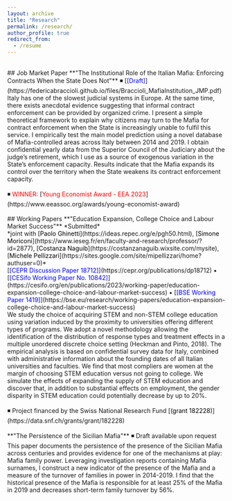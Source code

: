 ```yaml
---
layout: archive
title: "Research"
permalink: /research/
author_profile: true
redirect_from:
  - /resume
---
```

<br />
## Job Market Paper
**"The Institutional Role of the Italian Mafia: Enforcing Contracts When the State Does Not"** ◾ [<span style="color:blue">[Draft]</span>](https://federicabraccioli.github.io/files/Braccioli_MafiaInstitution_JMP.pdf) <br />
Italy has one of the slowest judicial systems in Europe. At the same time, there exists anecdotal evidence suggesting that informal contract enforcement can be provided by organized crime. I present a simple theoretical framework to explain why citizens may turn to the Mafia for contract enforcement when the State is increasingly unable to fulfil this service. I empirically test the main model prediction using a novel database of Mafia-controlled areas across Italy between 2014 and 2019. I obtain confidential yearly data from the Superior Council of the Judiciary about the judge’s retirement, which I use as a source of exogenous variation in the State’s enforcement capacity. Results indicate that the Mafia expands its control over the territory when the State weakens its contract enforcement capacity. <br />
<br />
◾ <span style="color:red;">WINNER:</span> [<span style="color:red">Young Economist Award - EEA 2023</span>](https://www.eeassoc.org/awards/young-economist-award) <br />
<br />
## Working Papers 
**"Education Expansion, College Choice and Labour Market Success"**  *Submitted* <br />
*joint with [<span style="color:black">Paolo Ghinetti</span>](https://ideas.repec.org/e/pgh50.html), [<span style="color:black">Simone Moriconi</span>](https://www.ieseg.fr/en/faculty-and-research/professor/?id=2877), [<span style="color:black">Costanza Naguib</span>](https://costanzanaguib.wixsite.com/mysite), [<span style="color:black">Michele Pellizzari</span>](https://sites.google.com/site/mipellizzari/home?authuser=0)* <br />
[<span style="color:blue">[CEPR Discussion Paper 18712]</span>](https://cepr.org/publications/dp18712) ▪ [<span style="color:blue">[CESifo Working Paper No. 10842]</span>](https://cesifo.org/en/publications/2023/working-paper/education-expansion-college-choice-and-labour-market-success) ▪ [<span style="color:blue">[BSE Working Paper 1419]</span>](https://bse.eu/research/working-papers/education-expansion-college-choice-and-labour-market-success) <br />
We study the choice of acquiring STEM and non-STEM college education using variation induced by the proximity to universities offering different types of programs. We adopt a novel methodology allowing the identification of the distribution of response types and treatment effects in a multiple unordered discrete choice setting (Heckman and Pinto, 2018). The empirical analysis is based on confidential survey data for Italy, combined with
administrative information about the founding dates of all Italian universities and faculties. We find that most compliers are women at the margin of choosing STEM education versus not going to college. We simulate the effects of expanding the supply of STEM education and discover that, in addition to substantial effects on employment, the gender disparity in STEM education could potentially decrease by up to 20%. <br />
<br />
◾ Project financed by the Swiss National Research Fund [<span style="color:black;">(grant 182228)</span>](https://data.snf.ch/grants/grant/182228) <br />
<br />
**"The Persistence of the Sicilian Mafia"** ◾ Draft available upon request <br />
This paper documents the persistence of the presence of the Sicilian Mafia across centuries and provides evidence for one of the mechanisms at play: Mafia family power. Leveraging investigation reports containing Mafia surnames, I construct a new indicator of the presence of the Mafia and a measure of the turnover of families in power in 2014-2019. I find that the historical presence of the Mafia is responsible for at least 25% of the Mafia in 2019 and decreases short-term family turnover by 56%. <br />
<br />




